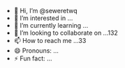 - 👋 Hi, I’m @seweretwq
- 👀 I’m interested in ...
- 🌱 I’m currently learning ...
- 💞️ I’m looking to collaborate on ...132
- 📫 How to reach me ...33
- 😄 Pronouns: ...
- ⚡ Fun fact: ...

<!---hjl
seweretwq/seweretwq is a ✨ special ✨ repository because its `README.md` (this file) appears on your GitHub profile.
You can click the Preview link to take a look at your changes.
--->

